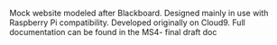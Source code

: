 Mock website modeled after Blackboard. Designed mainly in use with Raspberry Pi compatibility. Developed originally on Cloud9. Full documentation can be found in the MS4- final draft doc
